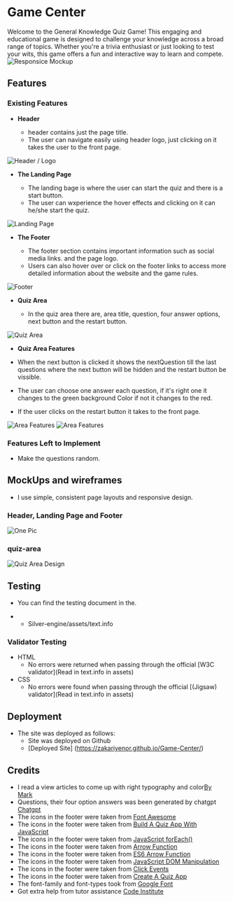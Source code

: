 # Game Center

Welcome to the General Knowledge Quiz Game! This engaging and educational game is designed to challenge your knowledge across a broad range of topics. Whether you're a trivia enthusiast or just looking to test your wits, this game offers a fun and interactive way to learn and compete.
![Responsice Mockup](assets/mockups/responsive.png)

## Features 

### Existing Features

- __Header__

  - header contains just the page title.
  - The user can navigate easily using header logo, just clicking on it takes the user to the front page. 

![Header / Logo](assets/mockups/header.png)

- __The Landing Page__

  - The landing bage is where the user can start the quiz and there is a start button. 
  - The user can wxperience the hover effects and clicking on it can he/she start the quiz.

![Landing Page](assets/mockups/landing_page.png)

- __The Footer__ 

  - The footer section contains important information such as social media links. and the page logo. 
  - Users can also hover over or click on the footer links to access more detailed information about the website and the game rules.

![Footer](assets/mockups/footer.png)

- __Quiz Area__ 

  - In the quiz area there are, area title, question, four answer options, next button and the restart button. 

![Quiz Area](assets/mockups/quiz_area.png)

- __Quiz Area Features__ 

 - When the next button is clicked it shows the nextQuestion till the last questions where the next button will be hidden and the restart button be vissible.
- The user can choose one answer each question, if it's right one it changes to the green background Color if not it changes to the red.
 - If the user clicks on the restart button it takes to the front page.

![Area Features](assets/mockups/resart_btn.png) ![Area Features](assets/mockups/one_opt.png)

### Features Left to Implement

- Make the questions random.

## MockUps and wireframes
  - I use simple, consistent page layouts and responsive design.

### Header, Landing Page and Footer
  ![One Pic](assets/mockups/figdesign.png)

### quiz-area 
  ![Quiz Area Design](assets/mockups/quiz_figdesign.png)


## Testing

- You can find the testing document in the. 
* * Silver-engine/assets/text.info

### Validator Testing 

- HTML
  - No errors were returned when passing through the official [W3C validator](Read in text.info in assets)
- CSS
  - No errors were found when passing through the official [(Jigsaw) validator](Read in text.info in assets)

## Deployment

- The site was deployed as follows: 
  - Site was deployed on Github
  - [Deployed Site] (https://zakariyenor.github.io/Game-Center/)

## Credits 

- I read a view articles to come up with right typography and color[By Mark](https://www.deesignre.com/how-to-complement-typography-with-the-right-colors/)
- Questions, their four option answers was been generated by chatgpt [Chatgpt](https://chatgpt.com/)
- The icons in the footer were taken from [Font Awesome](https://fontawesome.com/)
- The icons in the footer were taken from [Build A Quiz App With JavaScript](https://www.youtube.com/watch?v=riDzcEQbX6k)
- The icons in the footer were taken from [JavaScript forEach()](https://youtu.be/uOZWH0KEUs4?si=UeFTb74MPAOfPqEO)
- The icons in the footer were taken from [Arrow Function](https://youtu.be/fRRRkognpOs?si=TD4U_uZMbxtyW7eS)
- The icons in the footer were taken from [ES6 Arrow Function](https://youtu.be/h33Srr5J9nY?si=3efpPR2utJ0Zkyjq)
- The icons in the footer were taken from [JavaScript DOM Manipulation](https://youtu.be/5fb2aPlgoys?si=rw5gcgI-lFOikM2jv)
- The icons in the footer were taken from [Click Events](https://youtu.be/g_vXSKbfUiQ?si=-IMOptRHhW3c6yhC)
- The icons in the footer were taken from [Create A Quiz App](https://youtu.be/WUBhpSRS_fk?si=YnHBAAW_T5KJ9WfM)
- The font-family and font-types took from [Google Font](https://fonts.google.com/?preview.layout=grid)
- Got extra help from tutor assistance [Code Institute](https://learn.codeinstitute.net/ci_support/diplomainfullstacksoftwarecommoncurriculum/tutor)

